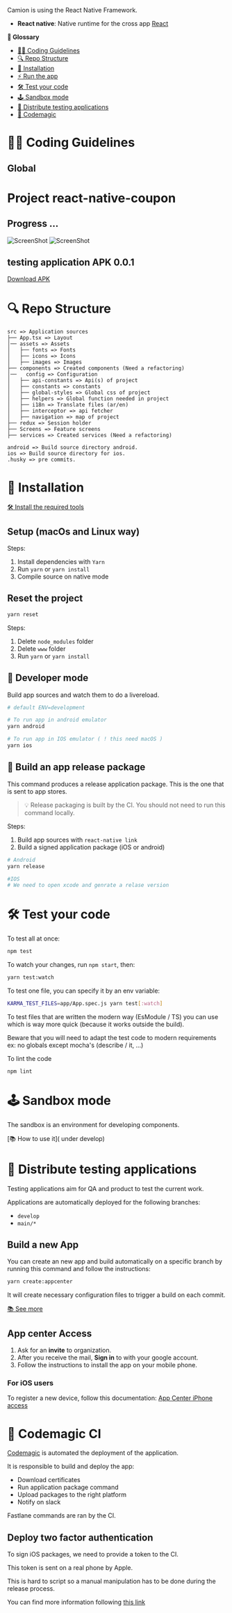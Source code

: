 Camion is using the React Native Framework.

- **React native**: Native runtime for the cross app [React](https://reactnative.dev/)

**📖 Glossary**

- [👩‍🏫 Coding Guidelines](#-coding-guidelines)
- [🔍 Repo Structure](#-repo-structure)
- [🚀 Installation](#-installation)
- [:zap: Run the app](#zap-run-the-app)
- [🛠 Test your code](#-test-your-code)
- [🕹 Sandbox mode](#-sandbox-mode)
- [🔬 Distribute testing applications](#-distribute-testing-applications)
- [🔧 Codemagic](#-fastlane)

# 👩‍🏫 Coding Guidelines

## Global

# Project react-native-coupon
## Progress ...
![ScreenShot](https://github.com/MohamedAliAyedi/react-native-coupon/Screenshot/Project_1.png)
![ScreenShot](https://github.com/MohamedAliAyedi/react-native-coupon/Screenshot/Project_2.png)

## testing application APK 0.0.1

[Download APK](https://github.com/MohamedAliAyedi/react-native-coupon/Screenshot/app-test.apk "download")

# 🔍 Repo Structure

```
src => Application sources
├── App.tsx => Layout
│── assets => Assets
│   ├── fonts => Fonts
│   ├── icons => Icons
│   ├── images => Images
├── components => Created components (Need a refactoring)
│──   config => Configuration
│   ├── api-constants => Api(s) of project
│   ├── constants => constants
│   ├── global-styles => Global css of project
│   ├── helpers => Global function needed in project
│   ├── i18n => Translate files (ar/en)
│   ├── interceptor => api fetcher
│   ├── navigation => map of project
├── redux => Session holder
├── Screens => Feature screens
├── services => Created services (Need a refactoring)

android => Build source directory android.
ios => Build source directory for ios.
.husky => pre commits.
```

# 🚀 Installation

[🛠 Install the required tools](https://reactnative.dev/docs/environment-setup)

## Setup (macOs and Linux way)

Steps:

1. Install dependencies with `Yarn`
2. Run `yarn` or `yarn install`
3. Compile source on native mode

## Reset the project

```sh
yarn reset
```

Steps:

1. Delete `node_modules` folder
2. Delete `www` folder
3. Run `yarn` or `yarn install`

## 📱 Developer mode

Build app sources and watch them to do a livereload.

```sh
# default ENV=development

# To run app in android emulator
yarn android

# To run app in IOS emulator ( ! this need macOS )
yarn ios

```

## 🎁 Build an app release package

This command produces a release application package.
This is the one that is sent to app stores.

> 💡 Release packaging is built by the CI. You should not need to run this command locally.

Steps:

1. Build app sources with `react-native link`
2. Build a signed application package (iOS or android)

```sh
# Android
yarn release

#IOS
# We need to open xcode and genrate a relase version
```

# 🛠 Test your code

To test all at once:

```sh
npm test
```

To watch your changes, run `npm start`, then:

```sh
yarn test:watch
```

To test one file, you can specify it by an env variable:

```sh
KARMA_TEST_FILES=app/App.spec.js yarn test[:watch]
```

To test files that are written the modern way (EsModule / TS) you can use which is way more quick (because it works outside the build).

Beware that you will need to adapt the test code to modern requirements
ex: no globals except mocha's (describe / it, ...)

To lint the code

```sh
npm lint
```

# 🕹 Sandbox mode

The sandbox is an environment for developing components.

[📚 How to use it]( under develop)

# 🔬 Distribute testing applications

Testing applications aim for QA and product to test the current work.

Applications are automatically deployed for the following branches:

- `develop`
- `main/*`

## Build a new App

You can create an new app and build automatically on a specific branch by running this command and follow the instructions:

```sh
yarn create:appcenter
```

It will create necessary configuration files to trigger a build on each commit.

[📚 See more](https://codemagic.io/apps)

## App center Access

1. Ask for an **invite** to organization.
2. After you receive the mail, **Sign in** to with your google account.
3. Follow the instructions to install the app on your mobile phone.

### For iOS users

To register a new device, follow this documentation: [App Center iPhone access](https://developer.apple.com/documentation/xcode/distributing-your-app-to-registered-devices)

# 🔧 Codemagic CI

[Codemagic](https://fastlane.tools/) is automated the deployment of the application.

It is responsible to build and deploy the app:

- Download certificates
- Run application package command
- Upload packages to the right platform
- Notify on slack

Fastlane commands are ran by the CI.

## Deploy two factor authentication

To sign iOS packages, we need to provide a token to the CI.

This token is sent on a real phone by Apple.

This is hard to script so a manual manipulation has to be done during the release process.

You can find more information following [this link](https://docs.fastlane.tools/best-practices/continuous-integration/#two-step-or-two-factor-auth)
